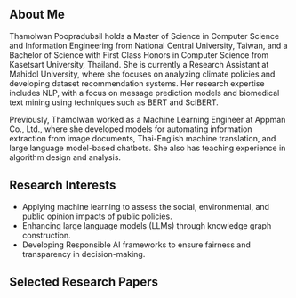 ## About Me
Thamolwan Poopradubsil holds a Master of Science in Computer Science and Information Engineering from National Central University, Taiwan, and a Bachelor of Science with First Class Honors in Computer Science from Kasetsart University, Thailand. She is currently a Research Assistant at Mahidol University, where she focuses on analyzing climate policies and developing dataset recommendation systems. Her research expertise includes NLP, with a focus on message prediction models and biomedical text mining using techniques such as BERT and SciBERT.

Previously, Thamolwan worked as a Machine Learning Engineer at Appman Co., Ltd., where she developed models for automating information extraction from image documents, Thai-English machine translation, and large language model-based chatbots. She also has teaching experience in algorithm design and analysis.

## Research Interests
- Applying machine learning to assess the social, environmental, and public opinion impacts of public policies.
- Enhancing large language models (LLMs) through knowledge graph construction.
- Developing Responsible AI frameworks to ensure fairness and transparency in decision-making.

## Selected Research Papers